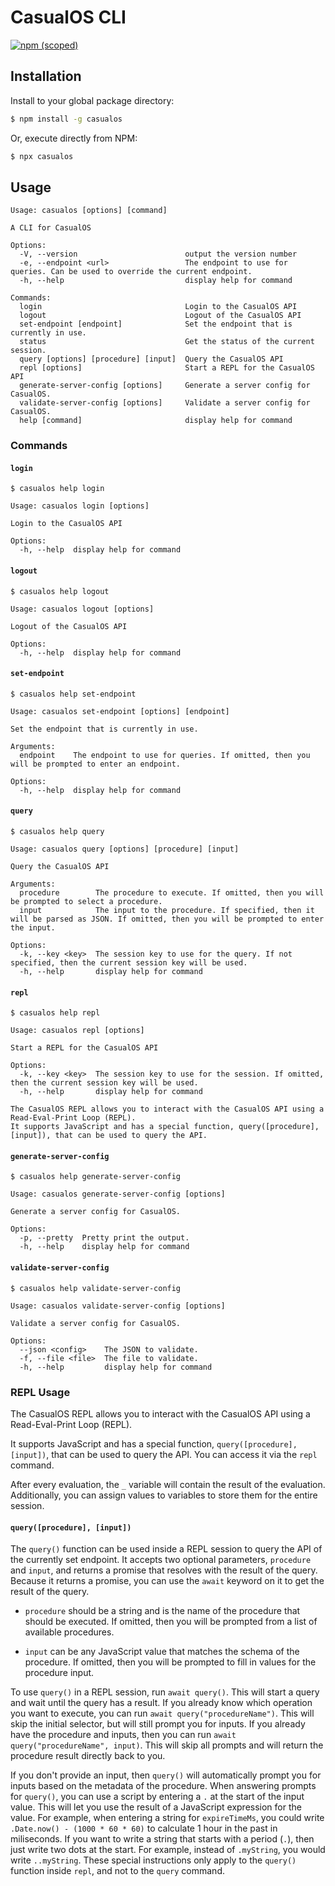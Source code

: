 # CasualOS CLI

[![npm (scoped)](https://img.shields.io/npm/v/casualos.svg)](https://www.npmjs.com/package/casualos)

## Installation

Install to your global package directory:

```bash
$ npm install -g casualos
```

Or, execute directly from NPM:

```bash
$ npx casualos
```

## Usage

```
Usage: casualos [options] [command]

A CLI for CasualOS

Options:
  -V, --version                        output the version number
  -e, --endpoint <url>                 The endpoint to use for queries. Can be used to override the current endpoint.
  -h, --help                           display help for command

Commands:
  login                                Login to the CasualOS API
  logout                               Logout of the CasualOS API
  set-endpoint [endpoint]              Set the endpoint that is currently in use.
  status                               Get the status of the current session.
  query [options] [procedure] [input]  Query the CasualOS API
  repl [options]                       Start a REPL for the CasualOS API
  generate-server-config [options]     Generate a server config for CasualOS.
  validate-server-config [options]     Validate a server config for CasualOS.
  help [command]                       display help for command
```

### Commands

#### `login`

```
$ casualos help login

Usage: casualos login [options]

Login to the CasualOS API

Options:
  -h, --help  display help for command
```

#### `logout`

```
$ casualos help logout

Usage: casualos logout [options]

Logout of the CasualOS API

Options:
  -h, --help  display help for command
```

#### `set-endpoint`

```
$ casualos help set-endpoint

Usage: casualos set-endpoint [options] [endpoint]

Set the endpoint that is currently in use.

Arguments:
  endpoint    The endpoint to use for queries. If omitted, then you will be prompted to enter an endpoint.

Options:
  -h, --help  display help for command
```

#### `query`

```
$ casualos help query

Usage: casualos query [options] [procedure] [input]

Query the CasualOS API

Arguments:
  procedure        The procedure to execute. If omitted, then you will be prompted to select a procedure.
  input            The input to the procedure. If specified, then it will be parsed as JSON. If omitted, then you will be prompted to enter the input.

Options:
  -k, --key <key>  The session key to use for the query. If not specified, then the current session key will be used.
  -h, --help       display help for command
```

#### `repl`

```
$ casualos help repl

Usage: casualos repl [options]

Start a REPL for the CasualOS API

Options:
  -k, --key <key>  The session key to use for the session. If omitted, then the current session key will be used.
  -h, --help       display help for command

The CasualOS REPL allows you to interact with the CasualOS API using a Read-Eval-Print Loop (REPL).
It supports JavaScript and has a special function, query([procedure], [input]), that can be used to query the API.
```

#### `generate-server-config`

```
$ casualos help generate-server-config

Usage: casualos generate-server-config [options]

Generate a server config for CasualOS.

Options:
  -p, --pretty  Pretty print the output.
  -h, --help    display help for command
```

#### `validate-server-config`

```
$ casualos help validate-server-config

Usage: casualos validate-server-config [options]

Validate a server config for CasualOS.

Options:
  --json <config>    The JSON to validate.
  -f, --file <file>  The file to validate.
  -h, --help         display help for command
```

### REPL Usage

The CasualOS REPL allows you to interact with the CasualOS API using a Read-Eval-Print Loop (REPL).

It supports JavaScript and has a special function, `query([procedure], [input])`, that can be used to query the API. You can access it via the `repl` command.

After every evaluation, the `_` variable will contain the result of the evaluation. Additionally, you can assign values to variables to store them for the entire session.

#### `query([procedure], [input])`

The `query()` function can be used inside a REPL session to query the API of the currently set endpoint.
It accepts two optional parameters, `procedure` and `input`, and returns a promise that resolves with the result of the query. Because it returns a promise, you can use the `await` keyword on it to get the result of the query.

-   `procedure` should be a string and is the name of the procedure that should be executed. If omitted, then you will be prompted from a list of available procedures.

-   `input` can be any JavaScript value that matches the schema of the procedure. If omitted, then you will be prompted to fill in values for the procedure input.

To use `query()` in a REPL session, run `await query()`. This will start a query and wait until the query has a result. If you already know which operation you want to execute, you can run `await query("procedureName")`. This will skip the initial selector, but will still prompt you for inputs. If you already have the procedure and inputs, then you can run `await query("procedureName", input)`. This will skip all prompts and will return the procedure result directly back to you.

If you don't provide an input, then `query()` will automatically prompt you for inputs based on the metadata of the procedure.
When answering prompts for `query()`, you can use a script by entering a `.` at the start of the input value. This will let you use the result of a JavaScript expression for the value. For example, when entering a string for `expireTimeMs`, you could write `.Date.now() - (1000 * 60 * 60)` to calculate 1 hour in the past in miliseconds. If you want to write a string that starts with a period (`.`), then just write two dots at the start. For example, instead of `.myString`, you would write `..myString`. These special instructions only apply to the `query()` function inside `repl`, and not to the `query` command.
